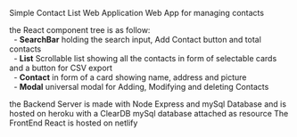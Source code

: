 Simple Contact List Web Application
Web App for managing contacts 

the React component tree is as follow:<br/>
  &nbsp; - **SearchBar**  holding the search input, Add Contact button and total contacts<br/>
  &nbsp; - **List**  Scrollable list showing all the contacts in form of selectable cards and a button for CSV export<br/>
  &nbsp; - **Contact**  in form of a card showing name, address and picture<br/>
  &nbsp; - **Modal**  universal modal for Adding, Modifying and deleting Contacts<br/>

the Backend Server is made with Node Express and mySql Database and is hosted on heroku with a ClearDB mySql database attached as resource
The FrontEnd React is hosted on netlify









